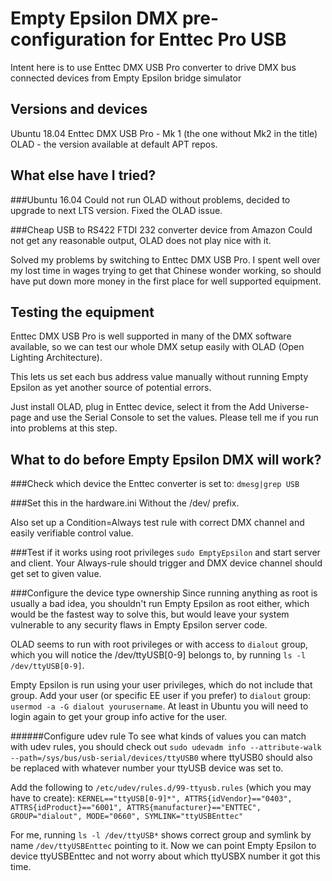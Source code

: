 Empty Epsilon DMX pre-configuration for Enttec Pro USB
======================================================

Intent here is to use Enttec DMX USB Pro converter to 
drive DMX bus connected devices from Empty Epsilon bridge simulator

Versions and devices
--------------------
Ubuntu 18.04
Enttec DMX USB Pro - Mk 1 (the one without Mk2 in the title)
OLAD - the version available at default APT repos.

What else have I tried?
-----------------------
###Ubuntu 16.04
Could not run OLAD without problems, decided to upgrade to next LTS version. Fixed the OLAD issue.

###Cheap USB to RS422 FTDI 232 converter device from Amazon 
Could not get any reasonable output, OLAD does not play nice with it.

Solved my problems by switching to Enttec DMX USB Pro. I spent well over my lost time in wages trying to get
that Chinese wonder working, so should have put down more money in the first place for well supported equipment.

Testing the equipment
---------------------
Enttec DMX USB Pro is well supported in many of the DMX software available,
so we can test our whole DMX setup easily with OLAD (Open Lighting Architecture).

This lets us set each bus address value manually without running Empty Epsilon as yet another
source of potential errors.

Just install OLAD, plug in Enttec device, select it from the Add Universe-page
and use the Serial Console to set the values. Please tell me if you run into problems at this step. 

What to do before Empty Epsilon DMX will work?
----------------------------------------------
###Check which device the Enttec converter is set to: 
`dmesg|grep USB`

###Set this in the hardware.ini
Without the /dev/ prefix.

Also set up a Condition=Always test rule with correct DMX channel and easily verifiable control value.

###Test if it works using root privileges
`sudo EmptyEpsilon` and start server and client.
Your Always-rule should trigger and DMX device channel should get set to given value.

###Configure the device type ownership
Since running anything as root is usually a bad idea, you shouldn't run Empty Epsilon as root either, which
would be the fastest way to solve this, but would leave your system vulnerable to any security flaws in Empty Epsilon
server code.

OLAD seems to run with root privileges or with access to `dialout` group, which you will notice
the /dev/ttyUSB[0-9] belongs to, by running `ls -l /dev/ttyUSB[0-9]`.

Empty Epsilon is run using your user privileges, which do not include that group.
Add your user (or specific EE user if you prefer) to `dialout` group:
`usermod -a -G dialout yourusername`.
At least in Ubuntu you will need to login again to get your group info active for the user.

######Configure udev rule
To see what kinds of values you can match with udev rules, you should check out
`sudo udevadm info --attribute-walk --path=/sys/bus/usb-serial/devices/ttyUSB0`
where ttyUSB0 should also be replaced with whatever number your ttyUSB device was set to.

Add the following to `/etc/udev/rules.d/99-ttyusb.rules` (which you may have to create):
`KERNEL=="ttyUSB[0-9]*", ATTRS{idVendor}=="0403", ATTRS{idProduct}=="6001", ATTRS{manufacturer}=="ENTTEC", GROUP="dialout", MODE="0660", SYMLINK="ttyUSBEnttec"`

For me, running `ls -l /dev/ttyUSB*` shows correct group and symlink by name `/dev/ttyUSBEnttec` pointing to it.
Now we can point Empty Epsilon to device ttyUSBEnttec and not worry about which ttyUSBX number it got this time.

